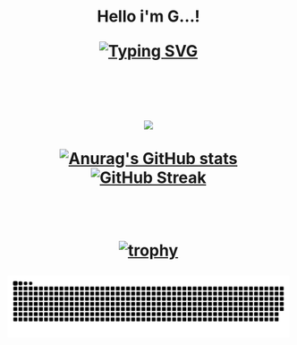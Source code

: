 <h1 align="center"> Hello i'm G...! </p>
<a href="https://git.io/typing-svg"><img src="https://readme-typing-svg.demolab.com?font=Fira+Code&weight=1000&size=40&duration=1000&pause=1000&color=057800&center=true&vCenter=true&width=700&lines=C%2B%2B+Programmer+and+Rustacean;High+School+Student;ULTRAKILL,FNAF+AND+SONIC+FAN;3D+Mediocre+Artist;Biggest+Nerd+Ever+%3A)" alt="Typing SVG" /></a>

<br><br>
<img src="https://github-readme-stats.vercel.app/api/top-langs/?username=gdev268"/>

[![Anurag's GitHub stats](https://github-readme-stats.vercel.app/api?username=gdev268)](https://github.com/speackerdev/github-readme-stats)
[![GitHub Streak](https://streak-stats.demolab.com/?user=gdev268)](https://git.io/streak-stats)

<br><br>
[![trophy](https://github-profile-trophy.vercel.app/?username=gdev268&theme=onedark&row=2&column=3)](https://github.com/speackerdev/github-profile-trophy)

<picture>
  <source media="(prefers-color-scheme: dark)" srcset="https://github.com/gdev268/gdev268/blob/output/github-contribution-grid-snake-dark.svg">
  <img alt="Light Mode" src="https://github.com/gdev268/gdev268/blob/output/github-contribution-grid-snake.svg">
</picture>
